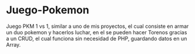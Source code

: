 # Juego-Pokemon
Juego PKM 1 vs 1, similar a uno de mis proyectos, el cual consiste en armar un duo pokemon y hacerlos luchar, en el se pueden hacer Torenos gracias a un CRUD, el cual funciona sin necesidad de PHP, guardando datos en un Array.
